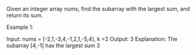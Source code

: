 Given an integer array nums, find the
subarray
with the largest sum, and return its sum.

Example 1:

Input: nums = [-2,1,-3,4,-1,2,1,-5,4], k =2
Output: 3
Explanation: The subarray [4,-1] has the largest sum 3
